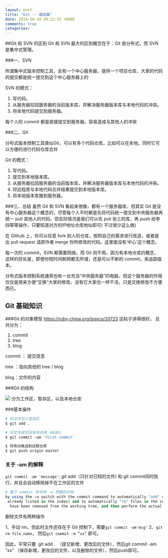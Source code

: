 ```yaml
---
layout: post
title: "Git -- 基础篇"
date: 2014-10-24 20:12:33 +0800
comments: true
categories: 
---
```

##Git 和 SVN 的区别
Git 和  SVN 最大的区别概念在于：Git 是分布式，而 SVN 是集中式管理。

###一、SVN

所谓集中式版本控制工具，总有一个中心服务器，提供一个项目仓库，大家的代码的提交都是统一提交到这个中心服务器上的

SVN 的模式：

1. 写代码。
2. 从服务器拉回服务器的当前版本库，并解决服务器版本库与本地代码的冲突。
3. 将本地代码提交到服务器。

每个人的 commit 都是直接提交到服务器。容易造成与其他人的冲突

###二、Git

分布式版本控制工具类似Git，可以有多个代码仓库，比如可以在本地。同时它可以方便的进行代码仓库合并

Git 的模式：

1. 写代码。
2. 提交到本地版本库。
3. 从服务器拉回服务器的当前版本库，并解决服务器版本库与本地代码的冲突。
4. 将远程库与本地代码合并结果提交到本地版本库。
5. 将本地版本库推到服务器。

###三、总结
虽然  Git 和 SVN 看起来很像，都有一个服务器库，但其实 Git 是没有中心服务器这个概念的，尽管每个人平时都是先将代码统一提交到中央服务器再统一 pull 其他人的代码，但实际情况是我们可以先 pull 张三的库，再 push 给李四等等操作，只要知道对方的IP地址仓库地址即可( 不过很少这么做)

在 Github 上，你可以任意 fork 别人的仓库，按照自己的需求进行改造，或者提出 pull request 请原作者 merge 你所修改的代码。这里面没有‘中心’这个概念。

每一次的 commit，SVN 都需要网络，而 Git 则不用，因为有本地仓库的概念，这样的好处是，即使你短时间断网都无所谓，还是可以不断的 commit，来追踪版本。

分布式版本控制系统通常也有一台充当“中央服务器”的电脑，但这个服务器的作用仅仅是用来方便“交换”大家的修改，没有它大家也一样干活，只是交换修改不方便而已。

## Git 基础知识

###Git 的对象模型
<https://ruby-china.org/topics/20723>
这帖子讲得很好。
总共分为：

1. commit 
2. tree
3. blog

commit ： 提交信息

tree ：指向其他的 tree / blog

blog：文件的内容

###Git 的结构

![](http://data-storage.qiniudn.com/git_struct.png)
分为工作区，暂存区，以及本地仓库

###基本操作
```ruby
# 将文件加入暂存区
$ git add .

# 将文件提交到本地仓库（HEAD)
$ git commit -am 'First commit'

$ 将改动推送到远程仓库
$ git push origin master
```

### 关于 -am 的解释

`git commit -am 'message'`: git add（只针对已知的文件) 和 git commit同时执行，并且会自动移除掉不在工作区的文件

```ruby
# 看下 commit 命令带 -a 参数的文档
by using the -a switch with the commit command to automatically "add" changes from all known files (i.e. all files that are
 already listed in the index) and to automatically "rm" files in the index that
  have been removed from the working tree, and then perform the actual commit;
```

删除文件有两种操作

1、手动 rm，但此时文件还存在于 Git 控制下，需要`git commit -am'msg'`
2、`git rm file_name`， 然后`git commit -m “xx”` 即可。

因此，平常只要  git add .  （提交新增、更改后的文件），然后git commit -am “xx” （保存新增，更改后的文件，以及删除的文件），然后push即可。